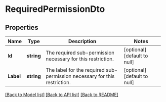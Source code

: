 # RequiredPermissionDto

## Properties
Name | Type | Description | Notes
------------ | ------------- | ------------- | -------------
**Id** | **string** | The required sub-permission necessary for this restriction. | [optional] [default to null]
**Label** | **string** | The label for the required sub-permission necessary for this restriction. | [optional] [default to null]

[[Back to Model list]](../README.md#documentation-for-models) [[Back to API list]](../README.md#documentation-for-api-endpoints) [[Back to README]](../README.md)


